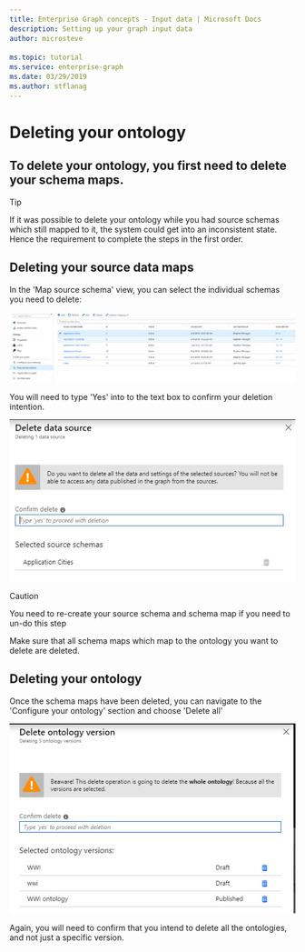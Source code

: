 ```yaml
---
title: Enterprise Graph concepts - Input data | Microsoft Docs
description: Setting up your graph input data
author: microsteve

ms.topic: tutorial
ms.service: enterprise-graph 
ms.date: 03/29/2019
ms.author: stflanag
---
```


# Deleting your ontology

## To delete your ontology, you first need to delete your schema maps. 

> [!TIP]
> If it was possible to delete your ontology while you had source schemas which still mapped to it, the system could get into an inconsistent state. Hence the requirement to complete the steps in the first order.

## Deleting your source data maps

In the 'Map source schema' view, you can select the individual schemas you need to delete:

![Source schema view](media/deleting-ontology/source-schema-view.png)

You will need to type 'Yes' into to the text box to confirm your deletion intention.

![Source schema view](media/deleting-ontology/delete-data-source.png)

> [!CAUTION]
> You need to re-create your source schema and schema map if you need to un-do this step

Make sure that all schema maps which map to the ontology you want to delete are deleted.

## Deleting your ontology

Once the schema maps have been deleted, you can navigate to the 'Configure your ontology' section and choose 'Delete all'

![Source schema view](media/deleting-ontology/delete-ontology.png)

Again, you will need to confirm that you intend to delete all the ontologies, and not just a specific version.








